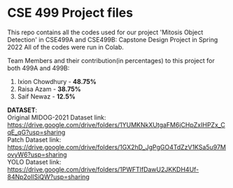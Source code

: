 # CSE 499 Project files
This repo contains all the codes used for our project 'Mitosis Object Detection' in CSE499A and CSE499B: Capstone Design Project in Spring 2022
All of the codes were run in Colab.

Team Members and their contribution(in percentages) to this project for both 499A and 499B:
1. Ixion Chowdhury - **48.75%** 
2. Raisa Azam      - **38.75%**
3. Saif Newaz      - **12.5%**

**DATASET**:                
Original MIDOG-2021 Dataset link: https://drive.google.com/drive/folders/1YUMKNkXUtgaFM6jCHpZxIHPZx_CqE_qG?usp=sharing                     
Patch Dataset link:  https://drive.google.com/drive/folders/1GX2hD_JgPgGO4TdZzV1KSa5u97MovyW6?usp=sharing             
YOLO Dataset link: https://drive.google.com/drive/folders/1PWFTlfDawU2JKKDH4Uf-84Np2olISiQW?usp=sharing
